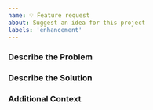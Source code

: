 ```yaml
---
name: 💡 Feature request
about: Suggest an idea for this project
labels: 'enhancement'
---
```


### Describe the Problem

<!--
A clear and concise description of what the problem is.
Example: I am trying to do [...] but [...]
-->

### Describe the Solution

<!-- A clear and concise description of what you want to happen. Include any alternative solutions you've considered. -->

### Additional Context

<!-- Add any other context or screenshots about the feature request here. -->

<!-- Thanks for taking the time to suggest this! -->